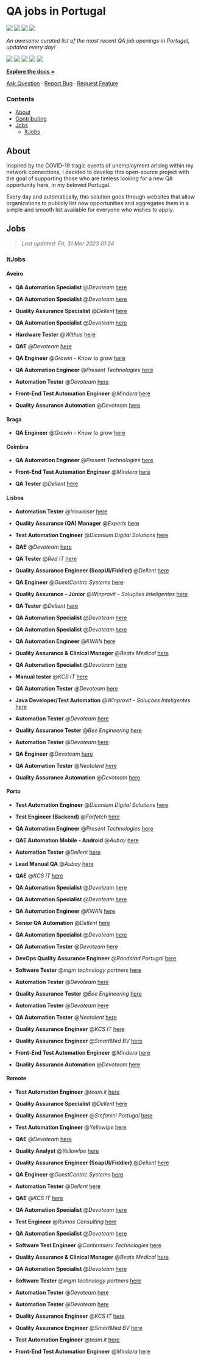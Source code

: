 QA jobs in Portugal
========================

![](https://img.shields.io/static/v1?label=%F0%9F%8C%9F&message=If%20Useful&color=BC4E99)
[![](https://img.shields.io/github/stars/sergiomartins8/qa-jobs-in-portugal)](https://github.com/sergiomartins8/qa-jobs-in-portugal/stargazers)
[![](https://img.shields.io/github/forks/sergiomartins8/qa-jobs-in-portugal)](https://github.com/sergiomartins8/qa-jobs-in-portugal/network/members)
[![](https://img.shields.io/badge/-sergiomartins8-blue?logo=Linkedin&logoColor=white)](https://www.linkedin.com/in/sergiomartins8/)

_An awesome curated list of the most recent QA job openings in Portugal, updated every day!_

[![](https://img.shields.io/github/v/release/sergiomartins8/qa-jobs-in-portugal)](https://github.com/sergiomartins8/qa-jobs-in-portugal/releases)
[![](https://github.com/sergiomartins8/qa-jobs-in-portugal/workflows/release/badge.svg)](https://github.com/sergiomartins8/qa-jobs-in-portugal/actions?query=workflow%3Arelease)
[![](https://img.shields.io/github/issues/sergiomartins8/qa-jobs-in-portugal)](https://github.com/sergiomartins8/qa-jobs-in-portugal/issues)
[![](https://img.shields.io/github/contributors/sergiomartins8/qa-jobs-in-portugal)](https://github.com/sergiomartins8/qa-jobs-in-portugal/graphs/contributors)
[![](https://img.shields.io/github/license/sergiomartins8/qa-jobs-in-portugal)](https://github.com/sergiomartins8/qa-jobs-in-portugal/blob/master/LICENSE)

**[Explore the docs »](https://github.com/sergiomartins8/qa-jobs-in-portugal/blob/master/docs/DOCUMENTATION.md)**

[Ask Question](https://github.com/sergiomartins8/qa-jobs-in-portugal/issues) 
·
[Report Bug](https://github.com/sergiomartins8/qa-jobs-in-portugal/issues)
·
[Request Feature](https://github.com/sergiomartins8/qa-jobs-in-portugal/issues)

### Contents
* [About](#about)
* [Contributing](https://github.com/sergiomartins8/qa-jobs-in-portugal/blob/master/docs/CONTRIBUTING.md)
* [Jobs](#jobs)
  * [ItJobs](#itjobs)

## About
Inspired by the COVID-19 tragic events of unemployment arising within my network connections, I decided to develop this open-source project with the goal of supporting those who are tireless looking for a new QA opportunity here, in my beloved Portugal.

Every day and automatically, this solution goes through websites that allow organizations to publicly list new opportunities and aggregates them in a simple and smooth list available for everyone who wishes to apply.

Jobs
---------

> _Last updated: Fri, 31 Mar 2023 01:24_

### ItJobs

#### Aveiro

- **QA Automation Specialist** @_Devoteam_ [here](https://www.itjobs.pt/oferta/455925/qa-automation-specialist)


- **QA Automation Specialist** @_Devoteam_ [here](https://www.itjobs.pt/oferta/456476/qa-automation-specialist)


- **Quality Assurance Specialist** @_Dellent_ [here](https://www.itjobs.pt/oferta/456114/quality-assurance-specialist)


- **QA Automation Specialist** @_Devoteam_ [here](https://www.itjobs.pt/oferta/456132/qa-automation-specialist)


- **Hardware Tester** @_Withus_ [here](https://www.itjobs.pt/oferta/456685/hardware-tester)


- **QAE** @_Devoteam_ [here](https://www.itjobs.pt/oferta/457026/qae)


- **QA Engineer** @_Growin - Know to grow_ [here](https://www.itjobs.pt/oferta/457804/qa-engineer)


- **QA Automation Engineer** @_Present Technologies_ [here](https://www.itjobs.pt/oferta/456733/qa-automation-engineer)


- **Automation Tester** @_Devoteam_ [here](https://www.itjobs.pt/oferta/455184/automation-tester)


- **Front-End Test Automation Engineer** @_Mindera_ [here](https://www.itjobs.pt/oferta/456374/front-end-test-automation-engineer)


- **Quality Assurance Automation** @_Devoteam_ [here](https://www.itjobs.pt/oferta/455182/quality-assurance-automation)

#### Braga

- **QA Engineer** @_Growin - Know to grow_ [here](https://www.itjobs.pt/oferta/457804/qa-engineer)

#### Coimbra

- **QA Automation Engineer** @_Present Technologies_ [here](https://www.itjobs.pt/oferta/456733/qa-automation-engineer)


- **Front-End Test Automation Engineer** @_Mindera_ [here](https://www.itjobs.pt/oferta/456374/front-end-test-automation-engineer)


- **QA Tester** @_Dellent_ [here](https://www.itjobs.pt/oferta/455665/qa-tester)

#### Lisboa

- **Automation Tester** @_Inoweiser_ [here](https://www.itjobs.pt/oferta/455555/automation-tester)


- **Quality Assurance (QA) Manager** @_Experis_ [here](https://www.itjobs.pt/oferta/457917/quality-assurance-qa-manager)


- **Test Automation Engineer** @_Diconium Digital Solutions_ [here](https://www.itjobs.pt/oferta/457620/test-automation-engineer)


- **QAE** @_Devoteam_ [here](https://www.itjobs.pt/oferta/457026/qae)


- **QA Tester** @_Red IT_ [here](https://www.itjobs.pt/oferta/455799/qa-tester)


- **Quality Assurance Engineer (SoapUI/Fiddler)** @_Dellent_ [here](https://www.itjobs.pt/oferta/456940/quality-assurance-engineer-soapui-fiddler)


- **QA Engineer** @_GuestCentric Systems_ [here](https://www.itjobs.pt/oferta/456789/qa-engineer)


- **Quality Assurance - Júnior** @_Winprovit - Soluções Inteligentes_ [here](https://www.itjobs.pt/oferta/457083/quality-assurance-junior)


- **QA Tester** @_Dellent_ [here](https://www.itjobs.pt/oferta/455665/qa-tester)


- **QA Automation Specialist** @_Devoteam_ [here](https://www.itjobs.pt/oferta/455925/qa-automation-specialist)


- **QA Automation Specialist** @_Devoteam_ [here](https://www.itjobs.pt/oferta/456476/qa-automation-specialist)


- **QA Automation Engineer** @_KWAN_ [here](https://www.itjobs.pt/oferta/456651/qa-automation-engineer)


- **Quality Assurance & Clinical Manager** @_Beats Medical_ [here](https://www.itjobs.pt/oferta/456976/quality-assurance-clinical-manager)


- **QA Automation Specialist** @_Devoteam_ [here](https://www.itjobs.pt/oferta/456132/qa-automation-specialist)


- **Manual tester** @_KCS IT_ [here](https://www.itjobs.pt/oferta/456201/manual-tester)


- **QA Automation Tester** @_Devoteam_ [here](https://www.itjobs.pt/oferta/455660/qa-automation-tester)


- **Java Developer/Test Automation** @_Winprovit - Soluções Inteligentes_ [here](https://www.itjobs.pt/oferta/457080/java-developer-test-automation)


- **Automation Tester** @_Devoteam_ [here](https://www.itjobs.pt/oferta/455729/automation-tester-hybrid)


- **Quality Assurance Tester** @_Bee Engineering_ [here](https://www.itjobs.pt/oferta/456982/quality-assurance-tester)


- **Automation Tester** @_Devoteam_ [here](https://www.itjobs.pt/oferta/455184/automation-tester)


- **QA Engineer** @_Devoteam_ [here](https://www.itjobs.pt/oferta/455648/qa-engineer)


- **QA Automation Tester** @_Neotalent_ [here](https://www.itjobs.pt/oferta/456213/qa-automation-tester)


- **Quality Assurance Automation** @_Devoteam_ [here](https://www.itjobs.pt/oferta/455182/quality-assurance-automation)

#### Porto

- **Test Automation Engineer** @_Diconium Digital Solutions_ [here](https://www.itjobs.pt/oferta/457620/test-automation-engineer)


- **Test Engineer (Backend)** @_Farfetch_ [here](https://www.itjobs.pt/oferta/457256/test-engineer-backend)


- **QA Automation Engineer** @_Present Technologies_ [here](https://www.itjobs.pt/oferta/456733/qa-automation-engineer)


- **QAE Automation Mobile - Android** @_Aubay_ [here](https://www.itjobs.pt/oferta/454719/qae-automation-mobile-android)


- **Automation Tester** @_Dellent_ [here](https://www.itjobs.pt/oferta/457274/automation-tester)


- **Lead Manual QA** @_Aubay_ [here](https://www.itjobs.pt/oferta/456893/lead-manual-qa)


- **QAE** @_KCS IT_ [here](https://www.itjobs.pt/oferta/456865/qae)


- **QA Automation Specialist** @_Devoteam_ [here](https://www.itjobs.pt/oferta/455925/qa-automation-specialist)


- **QA Automation Specialist** @_Devoteam_ [here](https://www.itjobs.pt/oferta/456476/qa-automation-specialist)


- **QA Automation Engineer** @_KWAN_ [here](https://www.itjobs.pt/oferta/456651/qa-automation-engineer)


- **Senior QA Automation** @_Dellent_ [here](https://www.itjobs.pt/oferta/457181/senior-qa-automation)


- **QA Automation Specialist** @_Devoteam_ [here](https://www.itjobs.pt/oferta/456132/qa-automation-specialist)


- **QA Automation Tester** @_Devoteam_ [here](https://www.itjobs.pt/oferta/455660/qa-automation-tester)


- **DevOps Quality Assurance Engineer** @_Randstad Portugal_ [here](https://www.itjobs.pt/oferta/455615/devops-quality-assurance-engineer)


- **Software Tester** @_mgm technology partners_ [here](https://www.itjobs.pt/oferta/456545/software-tester)


- **Automation Tester** @_Devoteam_ [here](https://www.itjobs.pt/oferta/455729/automation-tester-hybrid)


- **Quality Assurance Tester** @_Bee Engineering_ [here](https://www.itjobs.pt/oferta/456982/quality-assurance-tester)


- **Automation Tester** @_Devoteam_ [here](https://www.itjobs.pt/oferta/455184/automation-tester)


- **QA Automation Tester** @_Neotalent_ [here](https://www.itjobs.pt/oferta/456213/qa-automation-tester)


- **Quality Assurance Engineer** @_KCS IT_ [here](https://www.itjobs.pt/oferta/456856/quality-assurance-engineer)


- **Quality Assurance Engineer** @_SmartMed BV_ [here](https://www.itjobs.pt/oferta/456848/quality-assurance-engineer)


- **Front-End Test Automation Engineer** @_Mindera_ [here](https://www.itjobs.pt/oferta/456374/front-end-test-automation-engineer)


- **Quality Assurance Automation** @_Devoteam_ [here](https://www.itjobs.pt/oferta/455182/quality-assurance-automation)

#### Remote

- **Test Automation Engineer** @_team.it_ [here](https://www.itjobs.pt/oferta/456890/test-automation-engineer)


- **Quality Assurance Specialist** @_Dellent_ [here](https://www.itjobs.pt/oferta/456114/quality-assurance-specialist)


- **Quality Assurance Engineer** @_Stefanini Portugal_ [here](https://www.itjobs.pt/oferta/456745/quality-assurance-engineer)


- **Test Automation Engineer** @_YellowIpe_ [here](https://www.itjobs.pt/oferta/455689/test-automation-engineer)


- **QAE** @_Devoteam_ [here](https://www.itjobs.pt/oferta/457026/qae)


- **Quality Analyst** @_YellowIpe_ [here](https://www.itjobs.pt/oferta/456713/quality-analyst)


- **Quality Assurance Engineer (SoapUI/Fiddler)** @_Dellent_ [here](https://www.itjobs.pt/oferta/456940/quality-assurance-engineer-soapui-fiddler)


- **QA Engineer** @_GuestCentric Systems_ [here](https://www.itjobs.pt/oferta/456789/qa-engineer)


- **Automation Tester** @_Dellent_ [here](https://www.itjobs.pt/oferta/457274/automation-tester)


- **QAE** @_KCS IT_ [here](https://www.itjobs.pt/oferta/456865/qae)


- **QA Automation Specialist** @_Devoteam_ [here](https://www.itjobs.pt/oferta/455925/qa-automation-specialist)


- **Test Engineer** @_Rumos Consulting_ [here](https://www.itjobs.pt/oferta/457638/test-engineer)


- **QA Automation Specialist** @_Devoteam_ [here](https://www.itjobs.pt/oferta/456476/qa-automation-specialist)


- **Software Test Engineer** @_Contentserv Technologies_ [here](https://www.itjobs.pt/oferta/456055/software-test-engineer)


- **Quality Assurance & Clinical Manager** @_Beats Medical_ [here](https://www.itjobs.pt/oferta/456976/quality-assurance-clinical-manager)


- **QA Automation Specialist** @_Devoteam_ [here](https://www.itjobs.pt/oferta/456132/qa-automation-specialist)


- **Software Tester** @_mgm technology partners_ [here](https://www.itjobs.pt/oferta/456545/software-tester)


- **Automation Tester** @_Devoteam_ [here](https://www.itjobs.pt/oferta/455729/automation-tester-hybrid)


- **Automation Tester** @_Devoteam_ [here](https://www.itjobs.pt/oferta/455184/automation-tester)


- **Quality Assurance Engineer** @_KCS IT_ [here](https://www.itjobs.pt/oferta/456856/quality-assurance-engineer)


- **Quality Assurance Engineer** @_SmartMed BV_ [here](https://www.itjobs.pt/oferta/456848/quality-assurance-engineer)


- **Test Automation Engineer** @_team.it_ [here](https://www.itjobs.pt/oferta/457295/team-test-automation-engineer)


- **Front-End Test Automation Engineer** @_Mindera_ [here](https://www.itjobs.pt/oferta/456374/front-end-test-automation-engineer)

